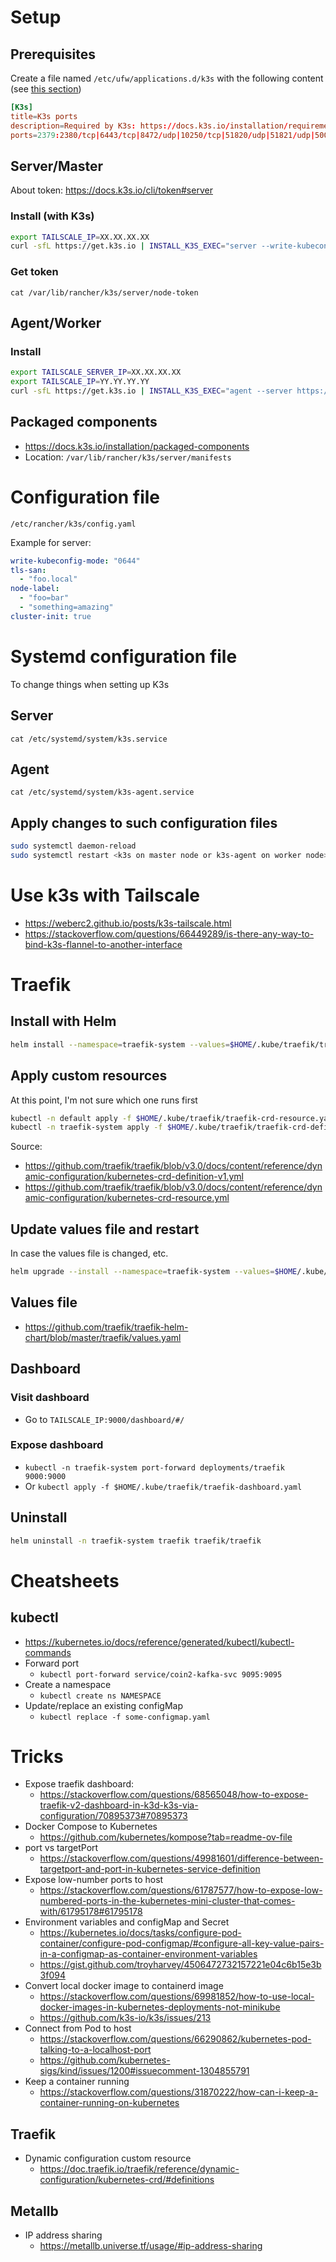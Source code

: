 # Setup
## Prerequisites
Create a file named `/etc/ufw/applications.d/k3s` with the following content (see [this section](../_computer_hierarchy/etc/ufw/applications.d/))
```conf
[K3s]
title=K3s ports
description=Required by K3s: https://docs.k3s.io/installation/requirements#networking
ports=2379:2380/tcp|6443/tcp|8472/udp|10250/tcp|51820/udp|51821/udp|5001/tcp
```
## Server/Master
About token: https://docs.k3s.io/cli/token#server
### Install (with K3s)
```bash
export TAILSCALE_IP=XX.XX.XX.XX
curl -sfL https://get.k3s.io | INSTALL_K3S_EXEC="server --write-kubeconfig $HOME/.kube/config --write-kubeconfig-mode 644 --flannel-iface tailscale0 --node-ip $TAILSCALE_IP --node-external-ip $TAILSCALE_IP" K3S_TOKEN=12345 sh -
```
### Get token
`cat /var/lib/rancher/k3s/server/node-token`
## Agent/Worker
### Install
```bash
export TAILSCALE_SERVER_IP=XX.XX.XX.XX
export TAILSCALE_IP=YY.YY.YY.YY
curl -sfL https://get.k3s.io | INSTALL_K3S_EXEC="agent --server https://$TAILSCALE_SERVER_IP:6443 --token K10c3d7187aa06c30407582f2582c579ea69f47903833a575f3bb00f04077c2dce4::server:12345 --flannel-iface tailscale0 --node-ip $TAILSCALE_IP --node-external-ip $TAILSCALE_IP" sh -s -
```
## Packaged components
- https://docs.k3s.io/installation/packaged-components
- Location: `/var/lib/rancher/k3s/server/manifests`

# Configuration file
`/etc/rancher/k3s/config.yaml`

Example for server:
```yaml
write-kubeconfig-mode: "0644"
tls-san:
  - "foo.local"
node-label:
  - "foo=bar"
  - "something=amazing"
cluster-init: true
```

# Systemd configuration file
To change things when setting up K3s
## Server
`cat /etc/systemd/system/k3s.service`
## Agent
`cat /etc/systemd/system/k3s-agent.service`
## Apply changes to such configuration files
```bash
sudo systemctl daemon-reload
sudo systemctl restart <k3s on master node or k3s-agent on worker node>
```

# Use k3s with Tailscale
- https://weberc2.github.io/posts/k3s-tailscale.html
- https://stackoverflow.com/questions/66449289/is-there-any-way-to-bind-k3s-flannel-to-another-interface


# Traefik
## Install with Helm
```bash
helm install --namespace=traefik-system --values=$HOME/.kube/traefik/traefik-values.yaml traefik traefik/traefik
```
## Apply custom resources
At this point, I'm not sure which one runs first
```bash
kubectl -n default apply -f $HOME/.kube/traefik/traefik-crd-resource.yaml
kubectl -n traefik-system apply -f $HOME/.kube/traefik/traefik-crd-definition-v1.yaml
```
Source:
- https://github.com/traefik/traefik/blob/v3.0/docs/content/reference/dynamic-configuration/kubernetes-crd-definition-v1.yml
- https://github.com/traefik/traefik/blob/v3.0/docs/content/reference/dynamic-configuration/kubernetes-crd-resource.yml
## Update values file and restart
In case the values file is changed, etc.
```bash
helm upgrade --install --namespace=traefik-system --values=$HOME/.kube/traefik/traefik-values.yaml traefik traefik/traefik
```
## Values file
- https://github.com/traefik/traefik-helm-chart/blob/master/traefik/values.yaml
## Dashboard
### Visit dashboard
- Go to `TAILSCALE_IP:9000/dashboard/#/`
### Expose dashboard
- `kubectl -n traefik-system port-forward deployments/traefik 9000:9000`
- Or `kubectl apply -f $HOME/.kube/traefik/traefik-dashboard.yaml`
## Uninstall
```bash
helm uninstall -n traefik-system traefik traefik/traefik
```


# Cheatsheets
## kubectl
- https://kubernetes.io/docs/reference/generated/kubectl/kubectl-commands
- Forward port
  - `kubectl port-forward service/coin2-kafka-svc 9095:9095`
- Create a namespace
  - `kubectl create ns NAMESPACE`
- Update/replace an existing configMap
  - `kubectl replace -f some-configmap.yaml`


# Tricks
- Expose traefik dashboard:
  - https://stackoverflow.com/questions/68565048/how-to-expose-traefik-v2-dashboard-in-k3d-k3s-via-configuration/70895373#70895373
- Docker Compose to Kubernetes
  - https://github.com/kubernetes/kompose?tab=readme-ov-file
- port vs targetPort
  - https://stackoverflow.com/questions/49981601/difference-between-targetport-and-port-in-kubernetes-service-definition
- Expose low-number ports to host
  - https://stackoverflow.com/questions/61787577/how-to-expose-low-numbered-ports-in-the-kubernetes-mini-cluster-that-comes-with/61795178#61795178
- Environment variables and configMap and Secret
  - https://kubernetes.io/docs/tasks/configure-pod-container/configure-pod-configmap/#configure-all-key-value-pairs-in-a-configmap-as-container-environment-variables
  - https://gist.github.com/troyharvey/4506472732157221e04c6b15e3b3f094
- Convert local docker image to containerd image
  - https://stackoverflow.com/questions/69981852/how-to-use-local-docker-images-in-kubernetes-deployments-not-minikube
  - https://github.com/k3s-io/k3s/issues/213
- Connect from Pod to host
  - https://stackoverflow.com/questions/66290862/kubernetes-pod-talking-to-a-localhost-port
  - https://github.com/kubernetes-sigs/kind/issues/1200#issuecomment-1304855791
- Keep a container running
  - https://stackoverflow.com/questions/31870222/how-can-i-keep-a-container-running-on-kubernetes
## Traefik
- Dynamic configuration custom resource
  - https://doc.traefik.io/traefik/reference/dynamic-configuration/kubernetes-crd/#definitions
## Metallb
- IP address sharing
  - https://metallb.universe.tf/usage/#ip-address-sharing

